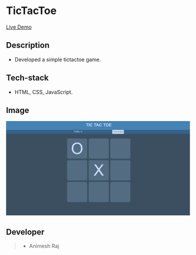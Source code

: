 # TicTacToe
[Live Demo](https://animeshraj123.github.io/tictactoe/)
## Description
* Developed a simple tictactoe game.
## Tech-stack
* HTML,  CSS,  JavaScript.
## Image
![tictactoe](https://github.com/animeshraj123/tictactoe/blob/master/screen_shot.PNG)
## Developer 
> * Animesh Raj

